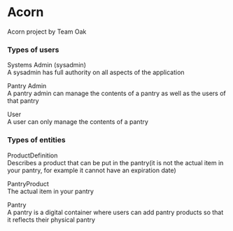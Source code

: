 # Acorn
Acorn project by Team Oak

### Types of users
Systems Admin (sysadmin)<br>
A sysadmin has full authority on all aspects of the application

Pantry Admin<br>
A pantry admin can manage the contents of a pantry as well as the users of that pantry

User<br>
A user can only manage the contents of a pantry

### Types of entities
ProductDefinition<br>
Describes a product that can be put in the pantry(it is not the actual item in your pantry, for example it cannot have an expiration date) 

PantryProduct<br>
The actual item in your pantry 

Pantry<br>
A pantry is a digital container where users can add pantry products so that it reflects their physical pantry











